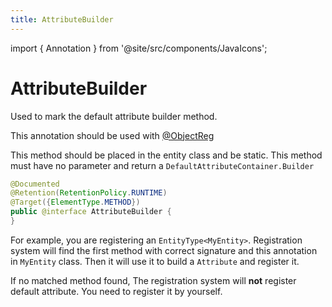 ```yaml
---
title: AttributeBuilder
---
```


import { Annotation } from '@site/src/components/JavaIcons';

# AttributeBuilder <Annotation/>

Used to mark the default attribute builder method.

This annotation should be used with [@ObjectReg](./ObjectReg)

This method should be placed in the entity class and be static.
This method must have no parameter and return a `DefaultAttributeContainer.Builder`

```java
@Documented
@Retention(RetentionPolicy.RUNTIME)
@Target({ElementType.METHOD})
public @interface AttributeBuilder {
}
```

For example, you are registering an `EntityType<MyEntity>`.
Registration system will find the first method with correct signature and this annotation in `MyEntity` class.
Then it will use it to build a `Attribute` and register it.

If no matched method found, The registration system will **not** register default attribute.
You need to register it by yourself.
